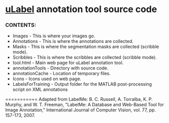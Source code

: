 [uLabel](http://ec2-52-76-218-133.ap-southeast-1.compute.amazonaws.com/ulabel/tool.html?folder=nus_engin&image=nusEngin00001.jpg) annotation tool source code
===========

### CONTENTS:

* Images - This is where your images go.
* Annotations - This is where the annotations are collected.
* Masks - This is where the segmentation masks are collected (scribble mode).
* Scribbles - This is where the scribbles are collected (scribble mode).
* tool.html - Main web page for uLabel annotation tool.
* annotationTools - Directory with source code.
* annotationCache - Location of temporary files.
* Icons - Icons used on web page.
* LabelsForTraining - Output folder for the MATLAB post-processing script on XML annotations



===========
Adapted from LabelMe: B. C. Russell, A. Torralba, K. P. Murphy, and W. T. Freeman, "LabelMe: A Database and Web-Based Tool for Image Annotation," International Journal of Computer Vision, vol. 77, pp. 157-173, 2007.
